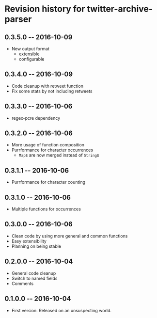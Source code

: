 # Revision history for twitter-archive-parser

## 0.3.5.0  -- 2016-10-09

* New output format
	* extensible
	* configurable

## 0.3.4.0  -- 2016-10-09

* Code cleanup with retweet function
* Fix some stats by not including retweets

## 0.3.3.0  -- 2016-10-06

* regex-pcre dependency

## 0.3.2.0  -- 2016-10-06

* More usage of function composition
* Purrformance for character occurrences
	* `Map`s are now merged instead of `String`s

## 0.3.1.1  -- 2016-10-06

* Purrformance for character counting

## 0.3.1.0  -- 2016-10-06

* Multiple functions for occurrences

## 0.3.0.0  -- 2016-10-06

* Clean code by using more general and common functions
* Easy extensibility
* Planning on being stable

## 0.2.0.0  -- 2016-10-04

* General code cleanup
* Switch to named fields
* Comments

## 0.1.0.0  -- 2016-10-04

* First version. Released on an unsuspecting world.

